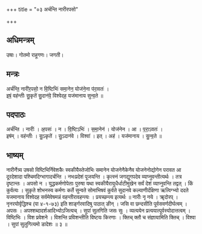 +++
title = "०३ अर्चन्ति नारीरपसो"

+++
## अधिमन्त्रम्
उषाः। गोतमो राहूगणः। जगती।

## मन्त्रः
अर्च॑न्ति॒ नारी॑र॒पसो॒ न वि॒ष्टिभिः॑ समा॒नेन॒ योज॑ने॒ना प॑रा॒वतः॑ ।  
इषं॒ वह॑न्तीः सु॒कृते॑ सु॒दान॑वे॒ विश्वेदह॒ यज॑मानाय सुन्व॒ते ॥

## पदपाठः
अर्च॑न्ति । नारीः॑ । अ॒पसः॑ । न । वि॒ष्टिऽभिः॑ । स॒मा॒नेन॑ । योज॑नेन । आ । प॒रा॒ऽवतः॑ ।  
इष॑म् । वह॑न्तीः । सु॒ऽकृते॑ । सु॒ऽदान॑वे । विश्वा॑ । इत् । अह॑ । यज॑मानाय । सु॒न्व॒ते ॥

## भाष्यम्
नारीर्नेत्र्य उषसो विष्टिभिर्निवेशकैः स्वकीयैस्तेजोभिः समानेन योजनेनैकेनैव योजनेनोद्योगेन परावत आ दूरदेशादा पश्चिमदिग्भागादर्चन्ति । नभःप्रदेशं पूजयन्ति । कृत्स्नं जगद्युगपदेव व्याप्नुवन्तीत्यर्थः । तत्र दृष्टान्तः । अपसो न । युद्धकर्मणोपेताः पुरुषा यथा स्वकीयैरायुधैर्धाटीमुखेन सर्वं देशं व्याप्नुवन्ति तद्वत् । किं कुर्वत्यः । सुकृते शोभनस्य कर्मणः कर्ते सुन्वते सोमाभिषवं कुर्वते सुदानवे कल्याणीर्दक्षिणा ऋत्विग्भ्यो ददते यजमानाय विश्वेदह सर्वमेवेषमन्नं वहन्तीरावहन्त्यः । प्रयच्छन्त्य इत्यर्थः ॥ नारीः नृ नये । ॠदोरप् । नृनरयोर्वृद्धिश्च (पा ४-१-७३) इति शार्ङ्गरवादिषु पाठात् ङीन् । जसि वा छन्दसीति पूर्वसवर्णदीर्घत्वम् । अपसः । अपश्शब्दादर्शआदिभ्योऽजित्यच् । सुपां सुलगिति जसः सुः । व्यत्ययेन प्रत्ययात्पूर्वस्योदात्तत्वम् । विष्टिभिः । विश प्रवेशने । विशन्ति प्रविशन्तीति विष्टयः किरणाः । क्तिच् क्तौ च संज्ञायामिति क्तिच् । विश्वा । सुपां सुलुगित्यमो डादेशः ॥ ३ ॥